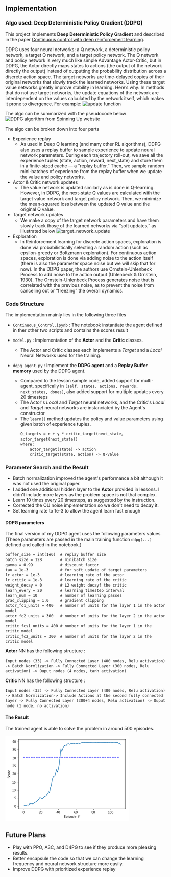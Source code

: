 ## Implementation

### Algo used: Deep Deterministic Policy Gradient (DDPG)

This project implements **Deep Deterministic Policy Gradient** and described in the paper [Continuous control with deep reinforcement learning](https://arxiv.org/abs/1509.02971). 

DDPG uses four neural networks: a Q network, a deterministic policy network, a target Q network, and a target policy network. The Q network and policy network is very much like simple Advantage Actor-Critic, but in DDPG, the Actor directly maps states to actions (the output of the network directly the output) instead of outputting the probability distribution across a discrete action space. The target networks are time-delayed copies of their original networks that slowly track the learned networks. Using these target value networks greatly improve stability in learning. Here’s why: In methods that do not use target networks, the update equations of the network are interdependent on the values calculated by the network itself, which makes it prone to divergence. For example:
![update function](https://miro.medium.com/max/1575/1*rWEAu4HKQIzFTJw3i70Mkg.png)

The algo can be summarized with the pseudocode below
![DDPG algorithm from Spinning Up website](https://spinningup.openai.com/en/latest/_images/math/5811066e89799e65be299ec407846103fcf1f746.svg)

The algo can be broken down into four parts
- Experience replay
    - As used in Deep Q learning (and many other RL algorithms), DDPG also uses a replay buffer to sample experience to update neural network parameters. During each trajectory roll-out, we save all the experience tuples (state, action, reward, next_state) and store them in a finite-sized cache — a “replay buffer.” Then, we sample random mini-batches of experience from the replay buffer when we update the value and policy networks. 
- Actor & Critic network updates
    - The value network is updated similarly as is done in Q-learning. However, in DDPG, the next-state Q values are calculated with the target value network and target policy network. Then, we minimize the mean-squared loss between the updated Q value and the original Q value.
- Target network updates
    -  We make a copy of the target network parameters and have them slowly track those of the learned networks via “soft updates,” as illustrated below
    ![target_network_update](https://miro.medium.com/max/1575/1*LBlJpAQBLF95LsheOusmuA.png)
- Exploration
    - In Reinforcement learning for discrete action spaces, exploration is done via probabilistically selecting a random action (such as epsilon-greedy or Boltzmann exploration). For continuous action spaces, exploration is done via adding noise to the action itself (there is also the parameter space noise but we will skip that for now). In the DDPG paper, the authors use Ornstein-Uhlenbeck Process to add noise to the action output (Uhlenbeck & Ornstein, 1930). The Ornstein-Uhlenbeck Process generates noise that is correlated with the previous noise, as to prevent the noise from canceling out or “freezing” the overall dynamics.

### Code Structure

The implementation mainly lies in the following three files
- `Continuous_Control.ipynb` : The notebook instantiate the agent defined in ther other two scripts and contains the scores result

- `model.py` : Implementation of the **Actor** and the **Critic** classes.
    - The Actor and Critic classes each implements a *Target* and a *Local* Neural Networks used for the training.
    
- `ddpg_agent.py` : Implement the **DDPG agent** and a **Replay Buffer memory** used by the DDPG agent.
    - Compared to the lesson sample code, added support for multi-agent, specifically in `(self, states, actions, rewards, next_states, dones)`, also added support for multiple updates every 20 timesteps 
    - The Actor's *Local* and *Target* neural networks, and the Critic's *Local* and *Target* neural networks are instanciated by the Agent's constructor
    - The `learn()` method updates the policy and value parameters using given batch of experience tuples.
        ```
        Q_targets = r + γ * critic_target(next_state, actor_target(next_state))
        where:
            actor_target(state) -> action
            critic_target(state, action) -> Q-value
        ```

### Parameter Search and the Result

- Batch normalization improved the agent's performance a bit although it was not used the original paper.
- I added one additional hidden layer to the **Actor** provided in lessons. I didn't include more layers as the problem space is not that complex.
- Learn 10 times every 20 timesteps, as suggested by the instruction.
- Corrected the OU noise implementation so we don't need to decay it. 
- Set learning rate to 1e-3 to allow the agent learn fast enough

#### DDPG parameters

The final version of my DDPG agent uses the following parameters values (These parameters are passed in the main training function `ddpg(...)` defined and called in the notebook.)

```
buffer_size = int(1e6)  # replay buffer size
batch_size = 128        # minibatch size
gamma = 0.99            # discount factor
tau = 1e-3              # for soft update of target parameters
lr_actor = 1e-3         # learning rate of the actor 
lr_critic = 1e-3        # learning rate of the critic
weight_decay = 0        # L2 weight decayf the critic
learn_every = 20        # learning timestep interval
learn_num = 10          # number of learning passes
grad_clipping = 1.0     # gradient clipping
actor_fc1_units = 400   # number of units for the layer 1 in the actor model
actor_fc2_units = 300   # number of units for the layer 2 in the actor model
critic_fcs1_units = 400 # number of units for the layer 1 in the critic model
critic_fc2_units = 300  # number of units for the layer 2 in the critic model
```

**Actor** NN has the following structure :

```
Input nodes (33) -> Fully Connected Layer (400 nodes, Relu activation) -> Batch Normlization -> Fully Connected Layer (300 nodes, Relu activation) -> Ouput nodes (4 nodes, tanh activation)
```


**Critic** NN has the following structure :

```
Input nodes (33) -> Fully Connected Layer (400 nodes, Relu activation) -> Batch Normlization-> Include Actions at the second fully connected layer -> Fully Connected Layer (300+4 nodes, Relu activation) -> Ouput node (1 node, no activation)
```
            
#### The Result

The trained agent is able to solve the problem in around 500 episodes.

![DDPG Scores](results/ddpg_scores.png)

## Future Plans
- Play with PPO, A3C, and D4PG to see if they produce more pleasing results.
- Better encapsule the code so that we can change the learning frequency and neural network structure more easily.
- Improve DDPG with prioritized experience replay
